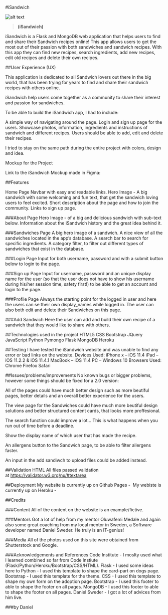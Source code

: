 #iSandwich

![alt text](https://github.com/DannyNagyAI/Code-Institute-Milestone-Project-01/blob/main/img/doggy_rescue_teaser.jpg "Header of the Homepage")

> **(iSandwich)**

iSandwich is a Flask and MongoDB web application that helps users to find and share their Sandwich recipes online! 
This app allows users to get the most out of their passion with both sandwiches and sandwich recipes. With this app they can find new recipes, search ingredients, add new recipes, edit old recipes and delete their own recipes. 

##User Experience (UX)

This application is dedicated to all Sandwich lovers out there in the big world, that has been trying for years to find and share  their sandwich recipes with others online. 

iSandwich help users come together as a community to share their interest and passion for sandwiches. 

To be able to build the iSandwich app, I had to include:

A simple way of navigating around the page.
Login and sign up page for the users.
Showcase photos, information, ingredients and instructions of sandwich and different recipes.
Users should be able to add, edit and delete their recipes. 

I tried to stay on the same path during the entire project with colors, design and idea.

Mockup for the Project

Link to the iSandwich Mockup made in Figma:



##Features

Home Page
Navbar with easy and readable links. 
Hero Image - A big sandwich with some welcoming and fun text, that get the sandwich loving users to feel excited.
Short description about the page and how to join the community. 
Links to sign up page. 

###About Page
Hero Image - of a big and delicious sandwich with sub-text below.
Information about the iSandwich history and the great idea behind it. 


###Sandwiches Page
A big hero image of a sandwich. 
A nice view of all the sandwiches located in the app’s database. 
A search bar to search for specific ingredients. 
A category filter, to filter out different types of sandwiches that exist in the database.

###Login Page
Input for both username, password and with a submit button below to login to the page. 

###Sign up Page
Input for username, password and an unique display name for the user (so that the user does not have to show his username during his/her session time, safety first!) to be able to get an account and login to the page. 


###Profile Page
Always the starting point for the logged in user and here the users can se their own display_names while logged in.
The user can also both edit and delete their Sandwiches on this page. 

###Add Sandwich
Here the user can add and build their own recipe of a sandwich that they would like to share with others.

##Technologies used in the project
HTML5
CSS
Bootstrap
JQuery
JavaScript
Python
Pymongo
Flask
MongoDB
Heroku

##Testing
I have tested the iSandwich website and was unable to find any error or bad links on the website.
Devices Used:
iPhone x – iOS 11.4
iPad – iOS 11.2.2 & iOS 11.4.1
MacBook – iOS 11.4
PC – Windows 10
Browsers Used:
Chrome
Firefox
Safari

##Issues/problems/improvements
No known bugs or bigger problems, however some  things should be fixed for a 2.0 version:

All of the pages could have much better design such as more beutiful pages, better details and an overall better experience for the users. 

The view page for the Sandwiches could have much more beutiful design solutions and better structured content cards, that looks more proffesional.

The search function could improve a lot... This is what happens when you run out of time before a deadline.

Show the display name of which user that has made the recipe. 

An allergens button to the Sandwich page, to be able to filter allergens faster. 

An input in the add sandiwch to upload files could be added instead. 


##Validation HTML
All files passed validation at https://validator.w3.org/nu/#textarea

##Deployment
My website is currently up on Github Pages - 
My webiste is currently up on Heroku - 

##Credits

###Content
All of the content on the website is an example/fictive.

###Mentors
Got a lot of help from my mentor Oluwafemi Medale and again also some great coaching from my local mentor in Sweden, a Software developer named Daniel Sweder. He truly is an IT-genius! 

###Media
All of the photos used on this site were obtained from Shutterstock and Google. 

###Acknowledgements and References
Code Institute - I moslty used what I learned combined so far from Code Instiute (Flask/Python/Heroku/Bootstrap/CSS/HTML).
Flask - I used some ideas here to 
Python - I used this template to shape the card-part on dogs page.
Bootstrap - I used this template for the theme. 
CSS - I used this template to shape my own form on the adoption page.
Bootstrap - I used this footer to able to shape the footer on all pages.
MongoDB - I used this footer to able to shape the footer on all pages.
Daniel Sweder - I got a lot of advices from him live.  

###by Daniel 
